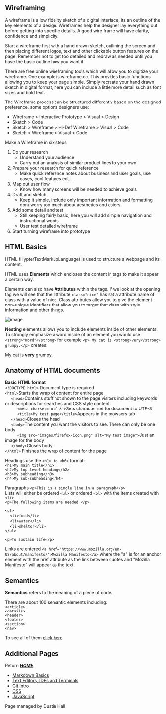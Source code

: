 ## Wireframing
A wireframe is a low fidelity sketch of a digital interface, its an outline of the key elements of a design. Wireframes help the designer lay everything out before getting into specific details. A good wire frame will have clarity, confidence and simplicity.

Start a wireframe first with a hand drawn sketch, outlining the screen and then placing different logos, text and other clickable button features on the page. Remember not to get too detailed and redraw as needed until you have the basic outline how you want it. 

There are free online wireframing tools which will allow you to digitize your wireframe. One example is wireframe.cc. This provides basic functions allowing you to keep your page simple. Simply recreate your hand drawn sketch in digital format, here you can include a little more detail such as font sizes and bold text.  

The Wireframe process can be structured differently based on the designed preference, some options designers use:
* Wireframe > Interactive Prototype > Visual > Design
* Sketch > Code
* Sketch > Wireframe > Hi-Def Wireframe > Visual > Code
* Sketch > Wireframe > Visual > Code 

Make a Wireframe in six steps
1. Do your research
   - Understand your audience
   - Carry out an analysis of similar product lines to your own
2. Prepare your research for quick reference
   - Make quick reference notes about business and user goals, use cases, cool features ect... 
3. Map out user flow 
   - Know how many screens will be needed to achieve goals
4. Draft and sketch
   - Keep it simple, include only important information and formatting dont worry too much about aesthetics and colors. 
5. Add some detail and test
   - Still keeping fairly basic, here you will add simple navigation  and instructional words
   - User test detailed wireframe 
6. Start turning wireframe into prototype

## HTML Basics

HTML \(HypterTextMarkupLanguage) is used to structure a webpage and its content. 

HTML uses **Elements** which encloses the content in tags to make it appear a certain way. 

Elements can also have **Attributes** within the tags. If we look at the opening tag we will see that the attribute `class="nice"` has set a attribute name of class with a value of nice. Class attributes allow you to give the element non-unique identifiers that allow you to target that class with style information and other things.

![image](https://developer.mozilla.org/en-US/docs/Glossary/Element/anatomy-of-an-html-element.png)

**Nesting** elements allows you to include elements inside of other elements. To strongly emphasize a word inside of an element you would use `<strong>"Word"</strong>` for example `<p> My cat is <strong>very</strong> grumpy.</p>` creates:

<p> My cat is <strong>very</strong> grumpy.</p>

## Anatomy of HTML documents
**Basic HTML format** \
`<!DOCTYPE html>` Document type is required\
`<html>`Starts the wrap of content for entire page \
 &nbsp;&nbsp;&nbsp;&nbsp;   `<head>`Contains stuff not shown to the page visitors including keywords or descriptions for searches and CSS style content\
 &nbsp;&nbsp;&nbsp;&nbsp;&nbsp;&nbsp;&nbsp;&nbsp;&nbsp;   `<meta charset="utf-8">`Sets character set for document to UTF-8\
    &nbsp;&nbsp;&nbsp;&nbsp;&nbsp;&nbsp;&nbsp;&nbsp;&nbsp;&nbsp;`<title>My test page</title>`Appears in the browsers tab\
&nbsp;&nbsp;&nbsp;&nbsp;  `</head>`Closes the head\
&nbsp;&nbsp;&nbsp;&nbsp;&nbsp;`<body>`The content you want the visitors to see. There can only be one body\
&nbsp;&nbsp;&nbsp;&nbsp;&nbsp;&nbsp;&nbsp;&nbsp;&nbsp;    `<img src="images/firefox-icon.png" alt="My test image">`Just an image for the body\
&nbsp;&nbsp;&nbsp;&nbsp; `</body>`Closes body\
`</html>` Finishes the wrap of content for the page

Headings use the `<h1> to <h6>` format:\
`<h1>My main title</h1>`\
`<h2>My top level heading</h2>`\
`<h3>My subheading</h3>`\
`<h4>My sub-subheading</h4>`

Paragraphs `<p>This is a single line in a paragraph</p>`\
Lists will either be ordered `<ul>` or ordered `<ol>` with the items created with `<li>`\
`<p>The following items are needed </p>`

`<ul>`\
&nbsp;&nbsp;&nbsp;&nbsp;`<li>food</li>`\
&nbsp;&nbsp;&nbsp;&nbsp;`<li>water</li>`\
&nbsp;&nbsp;&nbsp;&nbsp;`<li>sheltor</li>`\
`</ul>`

`<p>To sustain life</p>`

Links are entered `<a href="https://www.mozilla.org/en-US/about/manifesto/">Mozilla Manifesto</a>` where the "a" is for an anchor element  with the href attribute as the link between quotes and "Mozilla Manifesto" will appear as the text.

## Semantics 

**Semantics** refers to the meaning of a piece of code. 

There are about 100 semantic elements including:\
`<article>`\
`<details>`\
`<header>`\
`<footer>`\
`<section>`\
`<nav>`

To see all of them [click here](https://developer.mozilla.org/en-US/docs/Web/HTML/Element)

## Additional Pages 
Return [**_HOME_**](https://DustinHall.github.io/reading-notes)
* [Markdown Basics](https://dustinhall.github.io/reading-notes/markdown)
* [Text Editors, IDEs and Terminals](https://dustinhall.github.io/reading-notes/text-editor)
* [Git Intro](https://dustinhall.github.io/reading-notes/git-intro)
* [CSS](https://dustinhall.github.io/reading-notes/css)
* [JavaScript](https://dustinhall.github.io/reading-notes/javascript)

<footer>
    <p> Page managed by Dustin Hall </p> 
</footer>